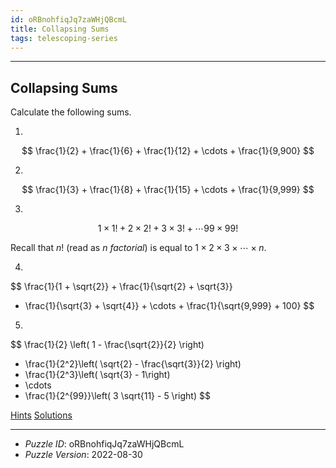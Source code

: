```yaml
---
id: oRBnohfiqJq7zaWHjQBcmL
title: Collapsing Sums
tags: telescoping-series
---
```


--------------------------------------------------------------------------------------------

## Collapsing Sums

Calculate the following sums.

1.
$$
\frac{1}{2} + \frac{1}{6} + \frac{1}{12} + \cdots + \frac{1}{9,900}
$$

2.
$$
\frac{1}{3} + \frac{1}{8} + \frac{1}{15} + \cdots + \frac{1}{9,999}
$$

3.
$$
1 \times 1! + 2 \times 2! + 3 \times 3! + \cdots 99 \times 99!
$$

   Recall that $n!$ (read as $n$ _factorial_) is equal to
   $1 \times 2 \times 3 \times \cdots \times n$.

4.
$$
  \frac{1}{1 + \sqrt{2}} + \frac{1}{\sqrt{2} + \sqrt{3}}
  + \frac{1}{\sqrt{3} + \sqrt{4}} + \cdots + \frac{1}{\sqrt{9,999} + 100}
$$

5.
$$
  \frac{1}{2} \left( 1 - \frac{\sqrt{2}}{2} \right)
  + \frac{1}{2^2}\left( \sqrt{2} - \frac{\sqrt{3}}{2} \right)
  + \frac{1}{2^3}\left( \sqrt{3} - 1\right)
  + \cdots
  + \frac{1}{2^{99}}\left( 3 \sqrt{11} - 5 \right)
$$

[Hints](oRBnohfiqJq7zaWHjQBcmL-hints.md)
[Solutions](oRBnohfiqJq7zaWHjQBcmL-solutions.md)

--------------------------------------------------------------------------------------------

* _Puzzle ID_: oRBnohfiqJq7zaWHjQBcmL
* _Puzzle Version_: 2022-08-30
